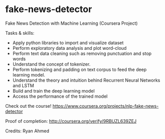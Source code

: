 # fake-news-detector
Fake News Detection with Machine Learning (Coursera Project)

Tasks & skills:
- Apply python libraries to import and visualize dataset
- Perform exploratory data analysis and plot word-cloud
- Perform text data cleaning such as removing punctuation and stop words
- Understand the concept of tokenizer.
- Perform tokenizing and padding on text corpus to feed the deep learning model.
- Understand the theory and intuition behind Recurrent Neural Networks and LSTM
- Build and train the deep learning model
- Access the performance of the trained model

Check out the course! https://www.coursera.org/projects/nlp-fake-news-detector

Proof of completion: http://coursera.org/verify/9RBUZL639ZEJ

Credits: Ryan Ahmed
